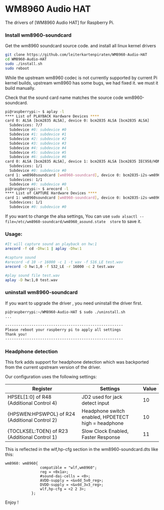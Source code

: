 # WM8960 Audio HAT

The drivers of [WM8960 Audio HAT] for Raspberry Pi.


### Install wm8960-soundcard
Get the wm8960 soundcard source code. and install all linux kernel drivers

```bash
git clone https://github.com/leiterkartenpiraten/WM8960-Audio-HAT
cd WM8960-Audio-HAT
sudo ./install.sh 
sudo reboot
```

While the upstream wm8960 codec is not currently supported by current Pi kernel builds, upstream wm8960 has some bugs, we had fixed it. we must it build manually.

Check that the sound card name matches the source code wm8960-soundcard.

```bash
pi@raspberrypi:~ $ aplay -l
**** List of PLAYBACK Hardware Devices ****
card 0: ALSA [bcm2835 ALSA], device 0: bcm2835 ALSA [bcm2835 ALSA]
  Subdevices: 7/7
  Subdevice #0: subdevice #0
  Subdevice #1: subdevice #1
  Subdevice #2: subdevice #2
  Subdevice #3: subdevice #3
  Subdevice #4: subdevice #4
  Subdevice #5: subdevice #5
  Subdevice #6: subdevice #6
card 0: ALSA [bcm2835 ALSA], device 1: bcm2835 ALSA [bcm2835 IEC958/HDMI]
  Subdevices: 1/1
  Subdevice #0: subdevice #0
card 1: wm8960soundcard [wm8960-soundcard], device 0: bcm2835-i2s-wm8960-hifi wm8960-hifi-0 []
  Subdevices: 1/1
  Subdevice #0: subdevice #0
pi@raspberrypi:~ $ arecord -l
**** List of CAPTURE Hardware Devices ****
card 1: wm8960soundcard [wm8960-soundcard], device 0: bcm2835-i2s-wm8960-hifi wm8960-hifi-0 []
  Subdevices: 1/1
  Subdevice #0: subdevice #0

```
If you want to change the alsa settings, You can use `sudo alsactl --file=/etc/wm8960-soundcard/wm8960_asound.state  store` to save it.


### Usage:
```bash
#It will capture sound an playback on hw:1
arecord -f cd -Dhw:1 | aplay -Dhw:1
```

```bash
#capture sound 
#arecord -d 10 -r 16000 -c 1 -t wav -f S16_LE test.wav
arecord -D hw:1,0 -f S32_LE -r 16000 -c 2 test.wav
```

```bash
#play sound file test.wav
aplay -D hw:1,0 test.wav
```

### uninstall wm8960-soundcard
If you want to upgrade the driver , you need uninstall the driver first.

```bash
pi@raspberrypi:~/WM8960-Audio-HAT $ sudo ./uninstall.sh 
...

------------------------------------------------------
Please reboot your raspberry pi to apply all settings
Thank you!
------------------------------------------------------
```

### Headphone detection
This fork adds support for headphone detection which was backported from the current upstream version of the driver.

Our configuration uses the following settings:

Register                                        | Settings                                                   | Value
----------------------------------------------- | ---------------------------------------------------------- | ------
HPSEL[1:0] of R48 (Additional Control 4)        | JD2 used for jack detect input                             | 10
{HPSWEN:HPSWPOL} of R24 (Additional Control 2)  | Headphone switch enabled, HPDETECT high = headphone        | 10
{TOCLKSEL:TOEN} of R23 (Additional Control 1)   | Slow Clock Enabled, Faster Response                        | 11

This is reflected in the wlf,hp-cfg section in the wm8960-soundcard.dts like this:

```			
wm8960: wm8960{
				compatible = "wlf,wm8960";
				reg = <0x1a>;
				#sound-dai-cells = <0>;
				AVDD-supply = <&vdd_5v0_reg>;
				DVDD-supply = <&vdd_3v3_reg>;
				wlf,hp-cfg = <2 2 3>;
			};
```

Enjoy !
